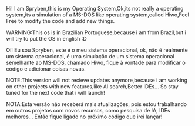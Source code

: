 Hi! I am Spryben,this is my Operating System,Ok,its not really a operating system,its a simulation of a MS-DOS like operating system,called Hiwo,Feel Free to modify the code and add new things. 

WARNING:This os is in Brazilian Portuguese,because i am from Brazil,but i will try to put the OS in english :D

Oi! Eu sou Spryben, este é o meu sistema operacional, ok, não é realmente um sistema operacional, é uma simulação de um sistema operacional semelhante ao MS-DOS, chamado Hiwo, fique à vontade para modificar o código e adicionar coisas novas.


NOTE:This version will not recieve updates anymore,because i am working on other projects with new features,like AI search,Better IDEs... So stay tuned for the next code that i will launch!

NOTA:Esta versão não receberá mais atualizações, pois estou trabalhando em outros projetos com novos recursos, como pesquisa de IA, IDEs melhores... Então fique ligado no próximo código que irei lançar!

